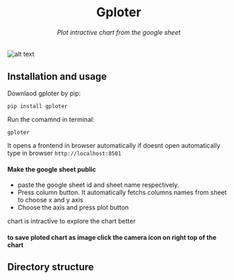  <h1 align="center">Gploter </h1>
 
<h6 align="center">Plot intractive chart from the google sheet</h6>

 
 ![alt text](https://github.com/spctr01/gploter/blob/main/demo.gif)
 
 ## Installation and usage
  Downlaod gploter by pip:
  ```
  pip install gploter
  ```
  
 Run the comamnd in terminal:
 ```
 gploter
 ```
 It opens  a frontend in browser automatically if doesnt open automatically type in browser `http://localhost:8501`
 
 #### Make the google sheet public
  
 - paste the google sheet id and sheet name respectively.
 - Press column button. It automatically fetchs columns names from sheet to choose x and y axis
 - Choose  the axis and press plot button
 
 chart is intractive to explore the chart better
 #### to save ploted chart as image click the camera icon on right top of the chart
 
 
 ## Directory structure
 
 
